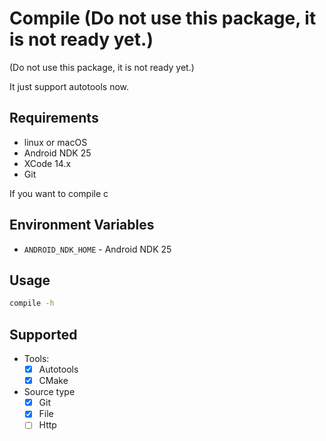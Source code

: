 # Compile (Do not use this package, it is not ready yet.)

(Do not use this package, it is not ready yet.)

It just support autotools now.

## Requirements

- linux or macOS
- Android NDK 25
- XCode 14.x
- Git

If you want to compile c

## Environment Variables

- `ANDROID_NDK_HOME` - Android NDK 25

## Usage

```bash
compile -h
```

## Supported

- Tools:
  - [x] Autotools
  - [x] CMake

- Source type
  - [x] Git
  - [x] File
  - [ ] Http
